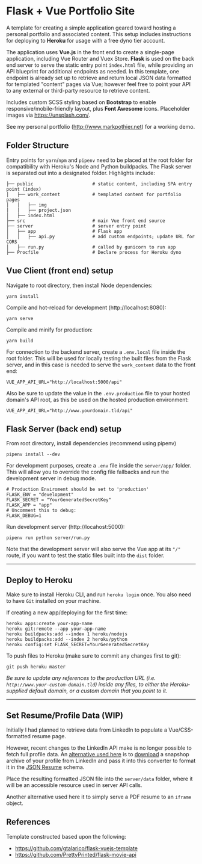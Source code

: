 # Flask + Vue Portfolio Site

A template for creating a simple application geared toward hosting a personal portfolio and associated content. This setup includes instructions for deploying to **Heroku** for usage with a free dyno tier account.

The application uses **Vue.js** in the front end to create a single-page application, including Vue Router and Vuex Store. **Flask** is used on the back end server to serve the static entry point `index.html` file, while providing an API blueprint for additional endpoints as needed. In this template, one endpoint is already set up to retrieve and return local JSON data formatted for templated "content" pages via Vue; however feel free to point your API to any external or third-party resource to retrieve content.

Includes custom SCSS styling based on **Bootstrap** to enable responsive/mobile-friendly layout, plus **Font Awesome** icons. Placeholder images via https://unsplash.com/.

See my personal portfolio (http://www.markpothier.net) for a working demo.

## Folder Structure

Entry points for `yarn`/`npm` and `pipenv` need to be placed at the root folder for compatibility with Heroku's Node and Python buildpacks. The Flask server is separated out into a designated folder. Highlights include:
```
├── public                      # static content, including SPA entry point (index)
│   ├── work_content            # templated content for portfolio pages
│   │   ├── img
|   |   ├── project.json
│   ├── index.html
├── src                         # main Vue front end source
├── server                      # server entry point
│   ├── app                     # Flask app
│   │   ├── api.py              # add custom endpoints; update URL for CORS
│   ├── run.py                  # called by gunicorn to run app
├── Procfile                    # Declare process for Heroku dyno
```

## **Vue Client (front end) setup**
Navigate to root directory, then install Node dependencies:
```
yarn install
```

Compile and hot-reload for development (http://localhost:8080):
```
yarn serve
```

Compile and minify for production:
```
yarn build
```

For connection to the backend server, create a `.env.local` file inside the root folder. This will be used for locally testing the built files from the Flask server, and in this case is needed to serve the `work_content` data to the front end:
```
VUE_APP_API_URL="http://localhost:5000/api"
```

Also be sure to update the value in the `.env.production` file to your hosted domain's API root, as this be used on the hosted production environment:
```
VUE_APP_API_URL="http://www.yourdomain.tld/api"
```

## **Flask Server (back end) setup**
From root directory, install dependencies (recommend using pipenv)
```
pipenv install --dev
```

For development purposes, create a `.env` file inside the `server/app/` folder. This will allow you to override the config file fallbacks and run the development server in debug mode.
```
# Production Enviroment should be set to 'production'
FLASK_ENV = "development"
FLASK_SECRET = "YourGeneratedSecretKey"
FLASK_APP = "app"
# Uncomment this to debug:
FLASK_DEBUG=1
```

Run development server (http://locahost:5000):
```
pipenv run python server/run.py
```
Note that the development server will also serve the Vue app at its `"/"` route, if you want to test the static files built into the `dist` folder.

------------------------

## **Deploy to Heroku**
Make sure to install Heroku CLI, and run `heroku login` once.
You also need to have `Git` installed on your machine.

If creating a new app/deploying for the first time:
```
heroku apps:create your-app-name
heroku git:remote --app your-app-name
heroku buildpacks:add --index 1 heroku/nodejs
heroku buildpacks:add --index 2 heroku/python
heroku config:set FLASK_SECRET=YourGeneratedSecretKey
```

To push files to Heroku (make sure to commit any changes first to git):
```
git push heroku master
```

*Be sure to update any references to the production URL (i.e. `http://www.your-custom-domain.tld`) inside any files, to either the Heroku-supplied default domain, or a custom domain that you point to it.*

------------------------

## **Set Resume/Profile Data (WIP)**
Initially I had planned to retrieve data from LinkedIn to populate a Vue/CSS-formatted resume page.

However, recent changes to the LinkedIn API make is no longer possible to fetch full profile data. An [alternative used here](https://jmperezperez.com/linkedin-to-json-resume/) is to [download](https://www.linkedin.com/psettings/member-data) a snapshop archive of your profile from LinkedIn and pass it into this converter to format it in the [JSON Resume](https://jsonresume.org/) schema.

Place the resulting formatted JSON file into the `server/data` folder, where it will be an accessible resource used in server API calls.

Another alternative used here it to simply serve a PDF resume to an `iframe` object.

## **References**
Template constructed based upon the following:
- https://github.com/gtalarico/flask-vuejs-template
- https://github.com/PrettyPrinted/flask-movie-api
